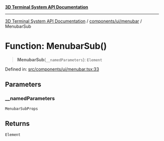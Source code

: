 [**3D Terminal System API Documentation**](../../../../README.md)

***

[3D Terminal System API Documentation](../../../../README.md) / [components/ui/menubar](../README.md) / MenubarSub

# Function: MenubarSub()

> **MenubarSub**(`__namedParameters`): `Element`

Defined in: [src/components/ui/menubar.tsx:33](https://github.com/Dicommunitas/ThreeJS_Terminal_3D/blob/8075b8a92723c99d6c5409bf1c44d7734e99d256/src/components/ui/menubar.tsx#L33)

## Parameters

### \_\_namedParameters

`MenubarSubProps`

## Returns

`Element`
